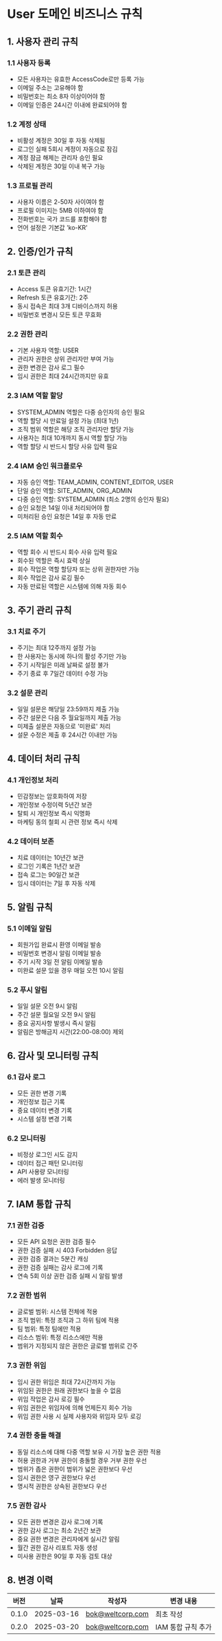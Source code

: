 # User 도메인 비즈니스 규칙

## 1. 사용자 관리 규칙

### 1.1 사용자 등록
- 모든 사용자는 유효한 AccessCode로만 등록 가능
- 이메일 주소는 고유해야 함
- 비밀번호는 최소 8자 이상이어야 함
- 이메일 인증은 24시간 이내에 완료되어야 함

### 1.2 계정 상태
- 비활성 계정은 30일 후 자동 삭제됨
- 로그인 실패 5회시 계정이 자동으로 잠김
- 계정 잠금 해제는 관리자 승인 필요
- 삭제된 계정은 30일 이내 복구 가능

### 1.3 프로필 관리
- 사용자 이름은 2-50자 사이여야 함
- 프로필 이미지는 5MB 이하여야 함
- 전화번호는 국가 코드를 포함해야 함
- 언어 설정은 기본값 'ko-KR'

## 2. 인증/인가 규칙

### 2.1 토큰 관리
- Access 토큰 유효기간: 1시간
- Refresh 토큰 유효기간: 2주
- 동시 접속은 최대 3개 디바이스까지 허용
- 비밀번호 변경시 모든 토큰 무효화

### 2.2 권한 관리
- 기본 사용자 역할: USER
- 관리자 권한은 상위 관리자만 부여 가능
- 권한 변경은 감사 로그 필수
- 임시 권한은 최대 24시간까지만 유효

### 2.3 IAM 역할 할당
- SYSTEM_ADMIN 역할은 다중 승인자의 승인 필요
- 역할 할당 시 만료일 설정 가능 (최대 1년)
- 조직 범위 역할은 해당 조직 관리자만 할당 가능
- 사용자는 최대 10개까지 동시 역할 할당 가능
- 역할 할당 시 반드시 할당 사유 입력 필요

### 2.4 IAM 승인 워크플로우
- 자동 승인 역할: TEAM_ADMIN, CONTENT_EDITOR, USER
- 단일 승인 역할: SITE_ADMIN, ORG_ADMIN
- 다중 승인 역할: SYSTEM_ADMIN (최소 2명의 승인자 필요)
- 승인 요청은 14일 이내 처리되어야 함
- 미처리된 승인 요청은 14일 후 자동 만료

### 2.5 IAM 역할 회수
- 역할 회수 시 반드시 회수 사유 입력 필요
- 회수된 역할은 즉시 효력 상실
- 회수 작업은 역할 할당자 또는 상위 권한자만 가능
- 회수 작업은 감사 로깅 필수
- 자동 만료된 역할은 시스템에 의해 자동 회수

## 3. 주기 관리 규칙

### 3.1 치료 주기
- 주기는 최대 12주까지 설정 가능
- 한 사용자는 동시에 하나의 활성 주기만 가능
- 주기 시작일은 미래 날짜로 설정 불가
- 주기 종료 후 7일간 데이터 수정 가능

### 3.2 설문 관리
- 일일 설문은 해당일 23:59까지 제출 가능
- 주간 설문은 다음 주 월요일까지 제출 가능
- 미제출 설문은 자동으로 '미완료' 처리
- 설문 수정은 제출 후 24시간 이내만 가능

## 4. 데이터 처리 규칙

### 4.1 개인정보 처리
- 민감정보는 암호화하여 저장
- 개인정보 수정이력 5년간 보관
- 탈퇴 시 개인정보 즉시 익명화
- 마케팅 동의 철회 시 관련 정보 즉시 삭제

### 4.2 데이터 보존
- 치료 데이터는 10년간 보관
- 로그인 기록은 1년간 보관
- 접속 로그는 90일간 보관
- 임시 데이터는 7일 후 자동 삭제

## 5. 알림 규칙

### 5.1 이메일 알림
- 회원가입 완료시 환영 이메일 발송
- 비밀번호 변경시 알림 이메일 발송
- 주기 시작 3일 전 알림 이메일 발송
- 미완료 설문 있을 경우 매일 오전 10시 알림

### 5.2 푸시 알림
- 일일 설문 오전 9시 알림
- 주간 설문 월요일 오전 9시 알림
- 중요 공지사항 발생시 즉시 알림
- 알림은 방해금지 시간(22:00-08:00) 제외

## 6. 감사 및 모니터링 규칙

### 6.1 감사 로그
- 모든 권한 변경 기록
- 개인정보 접근 기록
- 중요 데이터 변경 기록
- 시스템 설정 변경 기록

### 6.2 모니터링
- 비정상 로그인 시도 감지
- 데이터 접근 패턴 모니터링
- API 사용량 모니터링
- 에러 발생 모니터링 

## 7. IAM 통합 규칙

### 7.1 권한 검증
- 모든 API 요청은 권한 검증 필수
- 권한 검증 실패 시 403 Forbidden 응답
- 권한 검증 결과는 5분간 캐싱
- 권한 검증 실패는 감사 로그에 기록
- 연속 5회 이상 권한 검증 실패 시 알림 발생

### 7.2 권한 범위
- 글로벌 범위: 시스템 전체에 적용
- 조직 범위: 특정 조직과 그 하위 팀에 적용
- 팀 범위: 특정 팀에만 적용
- 리소스 범위: 특정 리소스에만 적용
- 범위가 지정되지 않은 권한은 글로벌 범위로 간주

### 7.3 권한 위임
- 임시 권한 위임은 최대 72시간까지 가능
- 위임된 권한은 원래 권한보다 높을 수 없음
- 위임 작업은 감사 로깅 필수
- 위임 권한은 위임자에 의해 언제든지 회수 가능
- 위임 권한 사용 시 실제 사용자와 위임자 모두 로깅

### 7.4 권한 충돌 해결
- 동일 리소스에 대해 다중 역할 보유 시 가장 높은 권한 적용
- 허용 권한과 거부 권한이 충돌할 경우 거부 권한 우선
- 범위가 좁은 권한이 범위가 넓은 권한보다 우선
- 임시 권한은 영구 권한보다 우선
- 명시적 권한은 상속된 권한보다 우선

### 7.5 권한 감사
- 모든 권한 변경은 감사 로그에 기록
- 권한 감사 로그는 최소 2년간 보관
- 중요 권한 변경은 관리자에게 실시간 알림
- 월간 권한 감사 리포트 자동 생성
- 미사용 권한은 90일 후 자동 검토 대상

## 8. 변경 이력
| 버전 | 날짜 | 작성자 | 변경 내용 |
|------|------|--------|-----------|
| 0.1.0 | 2025-03-16 | bok@weltcorp.com | 최초 작성 |
| 0.2.0 | 2025-03-20 | bok@weltcorp.com | IAM 통합 규칙 추가 |